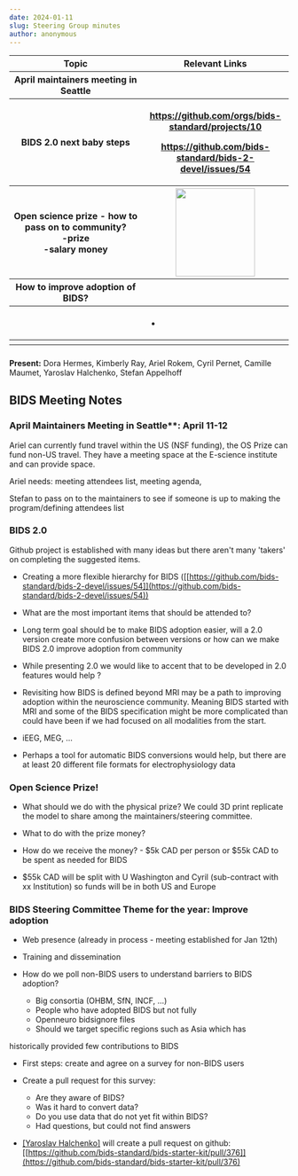```yaml
---
date: 2024-01-11
slug: Steering Group minutes
author: anonymous
---
```


<!-- more -->

<table>
 <colgroup>
  <col style="width: 47%"/>
  <col style="width: 52%"/>
 </colgroup>
 <thead>
  <tr class="header">
   <th>
    <strong>
     Topic
    </strong>
   </th>
   <th>
    <strong>
     Relevant Links
    </strong>
   </th>
  </tr>
  <tr class="odd">
   <th>
    April maintainers meeting in Seattle
   </th>
   <th>
   </th>
  </tr>
  <tr class="header">
   <th>
    BIDS 2.0 next baby steps
   </th>
   <th>
    <p>
     <strong>
      <a href="https://github.com/orgs/bids-standard/projects/10">
       <u>
        https://github.com/orgs/bids-standard/projects/10
       </u>
      </a>
     </strong>
    </p>
    <p>
     <strong>
      <a href="https://github.com/bids-standard/bids-2-devel/issues/54">
       <u>
        https://github.com/bids-standard/bids-2-devel/issues/54
       </u>
      </a>
     </strong>
    </p>
   </th>
  </tr>
  <tr class="odd">
   <th>
    Open science prize - how to pass on to community?
    <br/>
           -prize
    <br/>
           -salary money
   </th>
   <th>
    <img src="media/image1.png" style="width:1.49479in;height:1.65117in"/>
   </th>
  </tr>
  <tr class="header">
   <th>
    How to improve adoption of BIDS?
   </th>
   <th>
   </th>
  </tr>
  <tr class="odd">
   <th>
   </th>
   <th>
    <ul>
     <li>
     </li>
    </ul>
   </th>
  </tr>
  <tr class="header">
   <th>
   </th>
   <th>
   </th>
  </tr>
  <tr class="odd">
   <th>
   </th>
   <th>
   </th>
  </tr>
 </thead>
 <tbody>
 </tbody>
</table>

**Present:** Dora Hermes, Kimberly Ray, Ariel Rokem, Cyril Pernet,
Camille Maumet, Yaroslav Halchenko, Stefan Appelhoff

## BIDS Meeting Notes

### April Maintainers Meeting in Seattle**: April 11-12

Ariel can currently fund travel within the US (NSF funding), the OS Prize can fund non-US travel.
They have a meeting space at the E-science institute and can provide space.

Ariel needs: meeting attendees list, meeting agenda,

Stefan to pass on to the maintainers to see if someone is up to making
the program/defining attendees list

### BIDS 2.0

Github project is established with many ideas but there aren\'t many
\'takers' on completing the suggested items.

-   Creating a more flexible hierarchy for BIDS
    ([[https://github.com/bids-standard/bids-2-devel/issues/54]](https://github.com/bids-standard/bids-2-devel/issues/54))

-   What are the most important items that should be attended to?

-   Long term goal should be to make BIDS adoption easier, will a 2.0
    version create more confusion between versions or how can we make
    BIDS 2.0 improve adoption from community

-   While presenting 2.0 we would like to accent that to be
    developed in 2.0 features would help ?

-   Revisiting how BIDS is defined beyond MRI may be a path to improving
    adoption within the neuroscience community. Meaning BIDS started with
    MRI and some of the BIDS specification might be more complicated than could
    have been if we had focused on all modalities from the start.

-   iEEG, MEG, ...

-   Perhaps a tool for automatic BIDS conversions would help, but
    there are at least 20 different file formats for
    electrophysiology data

### Open Science Prize!

-   What should we do with the physical prize? We could 3D print
    replicate the model to share among the maintainers/steering
    committee.

-   What to do with the prize money?

-   How do we receive the money? - \$5k CAD per person or \$55k CAD
    to be spent as needed for BIDS

-   \$55k CAD will be split with U Washington and Cyril (sub-contract
    with xx Institution) so funds will be in both US and Europe

### BIDS Steering Committee Theme for the year: Improve adoption

-   Web presence (already in process - meeting established for Jan 12th)

-   Training and dissemination

-   How do we poll non-BIDS users to understand barriers to BIDS adoption?

    -   Big consortia (OHBM, SfN, INCF, \...)
    -   People who have adopted BIDS but not fully
    -   Openneuro bidsignore files
    -   Should we target specific regions such as Asia which has

historically provided few contributions to BIDS

-   First steps: create and agree on a survey for non-BIDS users

-   Create a pull request for this survey:

    -   Are they aware of BIDS?
    -   Was it hard to convert data?
    -   Do you use data that do not yet fit within BIDS?
    -   Had questions, but could not find answers

-   [[Yaroslav Halchenko]](mailto:yarikoptic@gmail.com)
    will create a pull request on github:
    [[https://github.com/bids-standard/bids-starter-kit/pull/376]](https://github.com/bids-standard/bids-starter-kit/pull/376)
